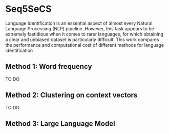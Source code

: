 # Seq5SeCS

Language Identification is an essential aspect of almost every Natural Language Processing (NLP) pipeline. However, this task appears to be extremely fastidious when it comes to rarer languages, for which obtaining a clear and unbiased dataset is particularly difficult. This work compares the performance and computational cost of different methods for language identification

## Method 1: Word frequency

TO DO

## Method 2: Clustering on context vectors

TO DO

## Method 3: Large Language Model